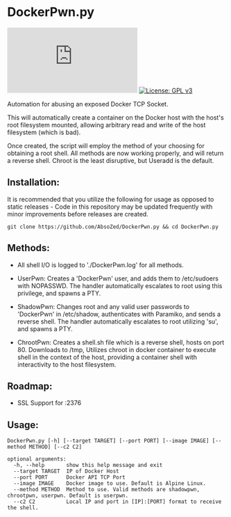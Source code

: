 # DockerPwn.py
[![GitHub release](https://img.shields.io/github/v/release/AbsoZed/DockerPwn.py)](https://GitHub.com/AbsoZed/DockerPwn.py/releases/)
[![License: GPL v3](https://img.shields.io/badge/License-GPLv3-blue.svg)](https://www.gnu.org/licenses/gpl-3.0)


Automation for abusing an exposed Docker TCP Socket.

This will automatically create a container on the Docker host with the host's root filesystem mounted,
allowing arbitrary read and write of the host filesystem (which is bad).

Once created, the script will employ the method of your choosing for obtaining a root shell. All methods are
now working properly, and will return a reverse shell. Chroot is the least disruptive, but Useradd is the default.

## Installation:

It is recommended that you utilize the following for usage as opposed to static releases - Code in this repository may be updated frequently with minor improvements before releases are created.

``` git clone https://github.com/AbsoZed/DockerPwn.py && cd DockerPwn.py ```


## Methods:

- All shell I/O is logged to './DockerPwn.log' for all methods.

- UserPwn: Creates a 'DockerPwn' user, and adds them to /etc/sudoers with NOPASSWD. The handler automatically escalates to
           root using this privilege, and spawns a PTY.

- ShadowPwn: Changes root and any valid user passwords to 'DockerPwn' in /etc/shadow, authenticates with Paramiko, 
             and sends a reverse shell. The handler automatically escalates to root utilizing 'su', and spawns a PTY.

- ChrootPwn: Creates a shell.sh file which is a reverse shell, hosts on port 80. Downloads to /tmp, 
             Utilizes chroot in docker container to execute shell in the context of the host, providing 
             a container shell with interactivity to the host filesystem.

## Roadmap:
 
- SSL Support for :2376

## Usage:
```
DockerPwn.py [-h] [--target TARGET] [--port PORT] [--image IMAGE] [--method METHOD] [--c2 C2]

optional arguments:
  -h, --help       show this help message and exit
  --target TARGET  IP of Docker Host
  --port PORT      Docker API TCP Port
  --image IMAGE    Docker image to use. Default is Alpine Linux.
  --method METHOD  Method to use. Valid methods are shadowpwn, chrootpwn, userpwn. Default is userpwn.
  --c2 C2          Local IP and port in [IP]:[PORT] format to receive the shell.
